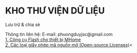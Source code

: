 # KHO THƯ VIỆN DỮ LIỆU
Lưu trữ & chia sẻ
<div>
Thông tin liên hệ:
E-mail: phuongduyjsc@gmail.com
<br/>
</div>
<div>
<a href="https://3mhousing.github.io/MHome-Tool/"> 1. Công cụ Flash cho thiết bị MHome</a><br/>
<a href="https://choosealicense.com/"> 2. Các loại giấy phép mã nguồn mở (Open-source Licenses)</a><<br/>
</div>
